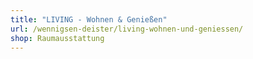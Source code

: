 ```yaml
---
title: "LIVING - Wohnen & Genießen"
url: /wennigsen-deister/living-wohnen-und-geniessen/
shop: Raumausstattung
---
```

